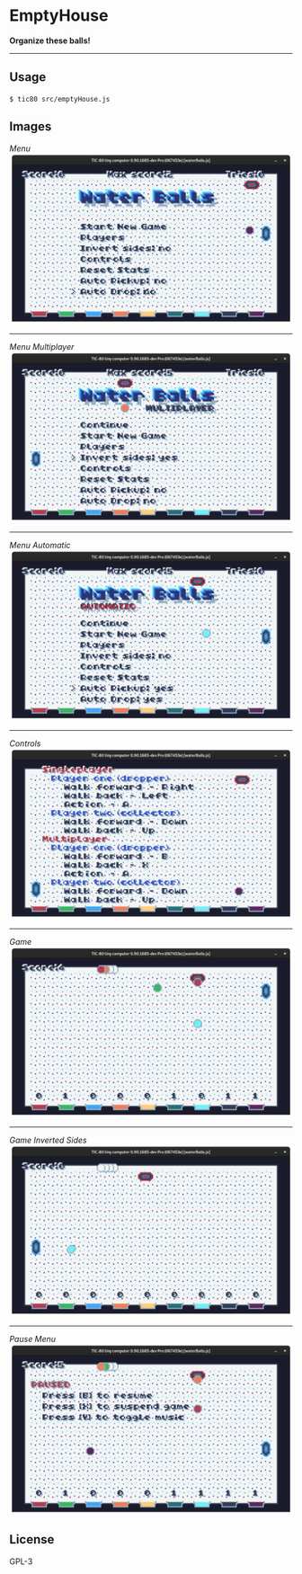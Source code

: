 # EmptyHouse

**Organize these balls!**

---

## Usage
```
$ tic80 src/emptyHouse.js
```

## Images

_Menu_
![](images/menu.png)

---

_Menu Multiplayer_
![](images/menuMultiplayer.png)

---

_Menu Automatic_
![](images/menuAutomatic.png) 

---

_Controls_
![](images/controls.png)

---

_Game_
![](images/game.png)

---

_Game Inverted Sides_
![](images/gameInvertedSides.png)

---

_Pause Menu_
![](images/pauseMenu.png)

## License
GPL-3

